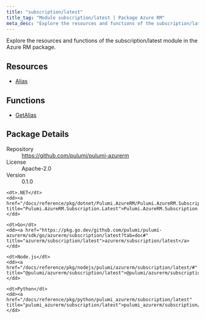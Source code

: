 ```yaml
---
title: "subscription/latest"
title_tag: "Module subscription/latest | Package Azure RM"
meta_desc: "Explore the resources and functions of the subscription/latest module in the Azure RM package."
---
```


<!-- WARNING: this file was generated by Pulumi Docs Generator. -->
<!-- Do not edit by hand unless you're certain you know what you are doing! -->

Explore the resources and functions of the subscription/latest module in the Azure RM package.

<h2 id="resources">Resources</h2>
<ul class="api">
    <li><a href="alias" title="Alias"><span class="symbol resource"></span>Alias</a></li>
</ul>

<h2 id="functions">Functions</h2>
<ul class="api">
    <li><a href="getalias" title="GetAlias"><span class="symbol function"></span>GetAlias</a></li>
</ul>

<h2 id="package-details">Package Details</h2>
<dl class="package-details">
	<dt>Repository</dt>
	<dd><a href="https://github.com/pulumi/pulumi-azurerm">https://github.com/pulumi/pulumi-azurerm</a></dd>
	<dt>License</dt>
	<dd>Apache-2.0</dd>
	<dt>Version</dt>
	<dd>0.1.0</dd>
</dl>



<dl class="tabular">

    <dt>.NET</dt>
    <dd><a href="/docs/reference/pkg/dotnet/Pulumi.AzureRM/Pulumi.AzureRM.Subscription.Latest.html" title="Pulumi.AzureRM.Subscription.Latest">Pulumi.AzureRM.Subscription.Latest</a></dd>

    <dt>Go</dt>
    <dd><a href="https://pkg.go.dev/github.com/pulumi/pulumi-azurerm/sdk/go/azurerm/subscription/latest?tab=doc#" title="azurerm/subscription/latest">azurerm/subscription/latest</a></dd>

    <dt>Node.js</dt>
    <dd><a href="/docs/reference/pkg/nodejs/pulumi/azurerm/subscription/latest/#" title="@pulumi/azurerm/subscription/latest">@pulumi/azurerm/subscription/latest</a></dd>

    <dt>Python</dt>
    <dd><a href="/docs/reference/pkg/python/pulumi_azurerm/subscription/latest" title="pulumi_azurerm/subscription/latest">pulumi_azurerm/subscription/latest</a></dd>

</dl>

